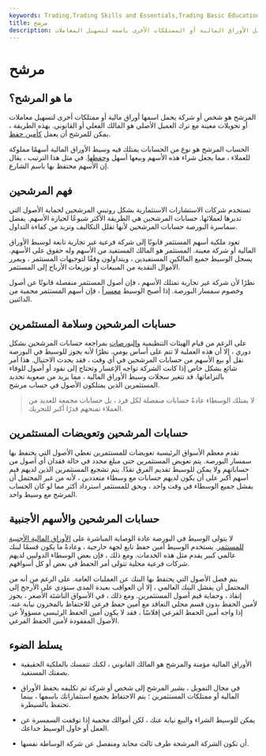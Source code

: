```yaml
---
keywords: Trading,Trading Skills and Essentials,Trading Basic Education,Trading Skills
title: مرشح
description: المرشح هو كيان يتم تحويل الأوراق المالية أو الممتلكات الأخرى باسمه لتسهيل المعاملات.
---
```


# مرشح
## ما هو المرشح؟

المرشح هو شخص أو شركة يحمل اسمها أوراق مالية أو ممتلكات أخرى لتسهيل معاملات أو تحويلات معينة مع ترك العميل الأصلي هو المالك الفعلي أو القانوني. بهذه الطريقة ، يمكن للمرشح أن يعمل [كأمين حفظ](/custodian).

الحساب المرشح هو نوع من الحسابات يمتلك فيه وسيط الأوراق المالية أسهمًا مملوكة للعملاء ، مما يجعل شراء هذه الأسهم وبيعها أسهل [وحفظها](/safekeeping). في مثل هذا الترتيب ، يقال إن الأسهم محتفظ بها باسم الشارع.

## فهم المرشحين

تستخدم شركات الاستشارات الاستثمارية بشكل روتيني المرشحين لحماية الأصول التي تديرها لعملائها. حسابات المرشحين هي الطريقة الأكثر شيوعًا لحيازة الأسهم. يفضل سماسرة البورصة حسابات المرشحين لأنها تقلل التكاليف وتزيد من كفاءة التداول.

تعود ملكية أسهم المستثمر قانونًا إلى شركة فرعية غير تجارية تابعة لوسيط الأوراق المالية أو شركة معينة. المستثمر هو المالك المستفيد من الأسهم وله حقوق على الأسهم. يسجل الوسيط جميع المالكين المستفيدين ، ويتداولون وفقًا لتوجيهات المستثمر ، ويمرر الأموال النقدية من المبيعات أو توزيعات الأرباح إلى المستثمر.

نظرًا لأن شركة غير تجارية تمتلك الأسهم ، فإن أصول المستثمر منفصلة قانونًا عن أصول وخصوم سمسار البورصة. إذا أصبح الوسيط [معسراً](/insolvency) ، فإن أسهم المستثمر محمية من الدائنين.

## حسابات المرشحين وسلامة المستثمرين

على الرغم من قيام الهيئات التنظيمية [والبورصات](/exchange) بمراجعة حسابات المرشحين بشكل دوري ، إلا أن هذه العملية لا تتم على أساس يومي. نظرًا لأنه يجوز للوسيط في البورصة نقل أو بيع الأسهم من حسابات المرشحين في أي وقت ، فقد يحدث الاحتيال. هذا أمر شائع بشكل خاص إذا كانت الشركة تواجه الإعسار وتحتاج إلى نقود أو أصول للوفاء بالتزاماتها. قد تتغير سجلات وسيط الأوراق المالية ، مما يزيد من صعوبة تحديد المستثمرين الذين يمتلكون الأصول في حساب مرشح.

> لا يمتلك الوسطاء عادةً حسابات منفصلة لكل فرد ، بل حسابات مجمعة للعديد من العملاء تمنحهم قدرًا أكبر للتحريك.

>

## حسابات المرشحين وتعويضات المستثمرين

تقدم معظم الأسواق الرئيسية تعويضات للمستثمرين تغطي الأصول التي يحتفظ بها سمسار البورصة. يتم تعويض المستثمرين حتى مبلغ محدد في حالة فقدان أي أصول من حساباتهم ولا يمكن للوسيط تقديم الفرق نقدًا. يتم تشجيع المستثمرين الذين لديهم قيم أسهم أكبر على أن يكون لديهم حسابات مع وسطاء متعددين ، لأنه من غير المحتمل أن يفشل جميع الوسطاء في وقت واحد ، ويحق للمستثمر استرداد أكثر مما لو كان الحساب المرشح مع وسيط واحد.

## حسابات المرشحين والأسهم الأجنبية

لا يتولى الوسيط في البورصة عادة الوصاية المباشرة على [الأوراق المالية الأجنبية للمستثمر](/foreign-investment). يستخدم الوسيط أمين حفظ تابع لجهة خارجية ، وعادةً ما يكون قسمًا لبنك عالمي كبير يقدم مثل هذه الخدمات. ومع ذلك ، فإن بعض الوسطاء الدوليين لديهم شركات فرعية محلية تتولى أمر الحفظ في بعض أو كل أسواقهم.

يتم فصل الأصول التي يحتفظ بها البنك عن العمليات العامة. على الرغم من أنه من المحتمل أن يفشل البنك العالمي ، إلا أن العواقب بعيدة المدى ستؤدي على الأرجح إلى إنقاذ ، وحماية قيم أصول المستثمرين. ومع ذلك ، في الأسواق الناشئة الأصغر ، يجوز لأمين الحفظ بدون قسم محلي التعاقد مع أمين حفظ فرعي للاحتفاظ بالمخزون نيابة عنه. إذا واجه أمين الحفظ الفرعي إفلاسًا ، فقد لا يكون أمين الحفظ الرئيسي مسؤولاً عن الأصول المفقودة لأمين الحفظ الفرعي.

## يسلط الضوء

- الأوراق المالية مؤمنة والمرشح هو المالك القانوني ، لكنك تتمسك بالملكية الحقيقية بصفتك المستفيد.

- في مجال التمويل ، يشير المرشح إلى شخص أو شركة تم تكليفه بحفظ الأوراق المالية أو ممتلكات المستثمرين ؛ يتم الاحتفاظ بجميع استثماراتك باسمها ، بينما تحتفظ بالسيطرة.

- يمكن للوسيط الشراء والبيع نيابة عنك ، لكن أموالك محمية إذا توقفت السمسرة عن العمل أو حاول الوسيط خداعك.

- أن تكون الشركة المرشحة طرف ثالث محايد ومنفصل عن شركة الوساطة نفسها.

